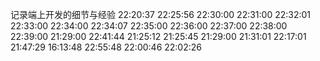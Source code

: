 记录端上开发的细节与经验
22:20:37
22:25:56
22:30:00
22:31:00
22:32:01
22:33:00
22:34:00
22:34:07
22:35:00
22:36:00
22:37:00
22:38:00
22:39:00
21:29:00
22:41:44
21:25:12
21:25:45
21:29:00
21:31:01
22:17:01
21:47:29
16:13:48
22:55:48
22:00:46
22:02:26

